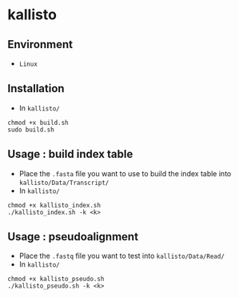 # kallisto

## Environment
* `Linux`

## Installation
* In `kallisto/`
```shell
chmod +x build.sh
sudo build.sh
```

## Usage : build index table
* Place the `.fasta` file you want to use to build the index table into `kallisto/Data/Transcript/`
* In `kallisto/`
```shell
chmod +x kallisto_index.sh
./kallisto_index.sh -k <k>
```

## Usage : pseudoalignment
* Place the `.fastq` file you want to test into `kallisto/Data/Read/`
* In `kallisto/`
```shell
chmod +x kallisto_pseudo.sh
./kallisto_pseudo.sh -k <k>
```